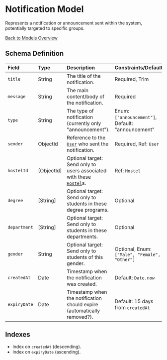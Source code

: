 # Notification Model

Represents a notification or announcement sent within the system, potentially targeted to specific groups.

[Back to Models Overview](README.md)

## Schema Definition

| Field        | Type       | Description                                                                       | Constraints/Defaults                              |
| :----------- | :--------- | :-------------------------------------------------------------------------------- | :------------------------------------------------ |
| `title`      | String     | The title of the notification.                                                    | Required, Trim                                    |
| `message`    | String     | The main content/body of the notification.                                        | Required                                          |
| `type`       | String     | The type of notification (currently only "announcement").                         | Enum: `["announcement"]`, Default: "announcement" |
| `sender`     | ObjectId   | Reference to the [`User`](User.md) who sent the notification.                     | Required, Ref: `User`                             |
| `hostelId`   | [ObjectId] | Optional target: Send only to users associated with these [`Hostel`](Hostel.md)s. | Ref: `Hostel`                                     |
| `degree`     | [String]   | Optional target: Send only to students in these degree programs.                  | Optional                                          |
| `department` | [String]   | Optional target: Send only to students in these departments.                      | Optional                                          |
| `gender`     | String     | Optional target: Send only to students of this gender.                            | Optional, Enum: `["Male", "Female", "Other"]`     |
| `createdAt`  | Date       | Timestamp when the notification was created.                                      | Default: `Date.now`                               |
| `expiryDate` | Date       | Timestamp when the notification should expire (automatically removed?).           | Default: 15 days from `createdAt`                 |

## Indexes

- Index on `createdAt` (descending).
- Index on `expiryDate` (ascending).
